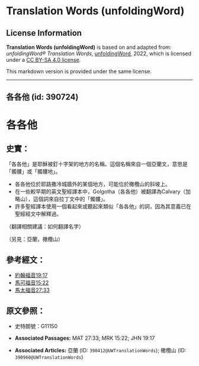 # Translation Words (unfoldingWord)

## License Information

**Translation Words (unfoldingWord)** is based on and adapted from: _unfoldingWord® Translation Words_, [unfoldingWord](https://unfoldingword.org/utw), 2022, which is licensed under a [CC BY-SA 4.0 license](https://creativecommons.org/licenses/by-sa/4.0/legalcode.en).

This markdown version is provided under the same license.



--------------------------------

## 各各他 (id: 390724)

各各他
===

史實：
---

「各各他」是耶穌被釘十字架的地方的名稱。這個名稱來自一個亞蘭文，意思是「髑髏」或「髑髏地」。

* 各各他位於耶路撒冷城牆外的某個地方，可能位於橄欖山的斜坡上。
* 在一些較早期的英文聖經譯本中，Golgotha（各各他）被翻譯為Calvary（加略山），這個詞來自拉丁文中的「髑髏」。
* 許多聖經譯本使用一個看起來或聽起來類似「各各他」的詞，因為其意義已在聖經經文中解釋過。

（翻譯相關建議：如何翻譯名字）

（另見：亞蘭，橄欖山）

參考經文：
-----

* [約翰福音19:17](https://ref.ly/John19:17)
* [馬可福音15:22](https://ref.ly/Mark15:22)
* [馬太福音27:33](https://ref.ly/Matt27:33)

原文參照：
-----

* 史特朗號：G11150

* **Associated Passages:** MAT 27:33; MRK 15:22; JHN 19:17
* **Associated Articles:** 亞蘭 (ID: `390412@UWTranslationWords`); 橄欖山 (ID: `390960@UWTranslationWords`)

